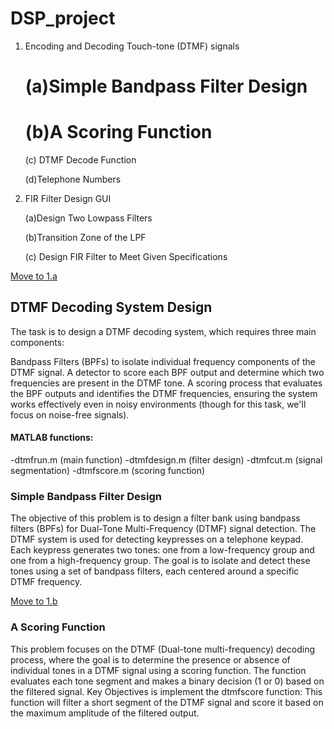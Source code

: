 # DSP_project

1. Encoding and Decoding Touch-tone (DTMF) signals
   
   # (a)Simple Bandpass Filter Design

   # (b)A Scoring Function

   (c) DTMF Decode Function

   (d)Telephone Numbers

2. FIR Filter Design GUI

   (a)Design Two Lowpass Filters

   (b)Transition Zone of the LPF

   (c) Design FIR Filter to Meet Given Specifications

[Move to 1.a](#(a)Simple-Bandpass-Filter-Design)
## DTMF Decoding System Design
The task is to design a DTMF decoding system, which requires three main components:

Bandpass Filters (BPFs) to isolate individual frequency components of the DTMF signal.
A detector to score each BPF output and determine which two frequencies are present in the DTMF tone.
A scoring process that evaluates the BPF outputs and identifies the DTMF frequencies, ensuring the system works effectively even in noisy environments (though for this task, we'll focus on noise-free signals).

#### MATLAB functions:
-dtmfrun.m (main function)
-dtmfdesign.m (filter design)
-dtmfcut.m (signal segmentation)
-dtmfscore.m (scoring function)

### Simple Bandpass Filter Design
The objective of this problem is to design a filter bank using bandpass filters (BPFs) for Dual-Tone Multi-Frequency (DTMF) signal detection. The DTMF system is used for detecting keypresses on a telephone keypad. Each keypress generates two tones: one from a low-frequency group and one from a high-frequency group. The goal is to isolate and detect these tones using a set of bandpass filters, each centered around a specific DTMF frequency.

[Move to 1.b](#(b)A-Scoring-Function)
### A Scoring Function
This problem focuses on the DTMF (Dual-tone multi-frequency) decoding process, where the goal is to determine the presence or absence of individual tones in a DTMF signal using a scoring function. The function evaluates each tone segment and makes a binary decision (1 or 0) based on the filtered signal. 
Key Objectives is implement the dtmfscore function: This function will filter a short segment of the DTMF signal and score it based on the maximum amplitude of the filtered output.
